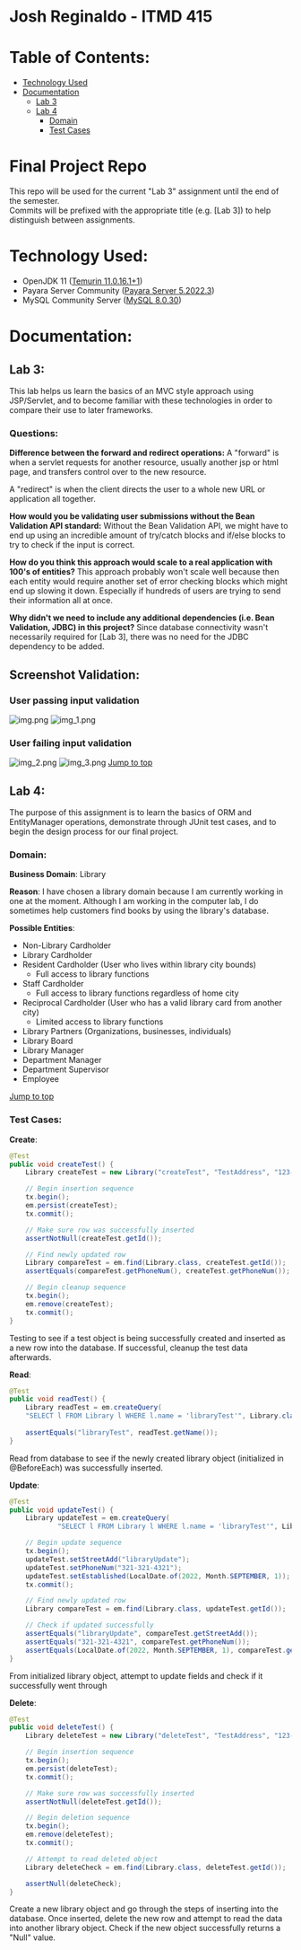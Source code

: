 # Josh Reginaldo - ITMD 415

# Table of Contents:
- [Technology Used](#technology-used)
- [Documentation](#documentation)
  - [Lab 3](#lab-3)
  - [Lab 4](#lab-4)
    - [Domain](#domain)
    - [Test Cases](#test-cases)

# Final Project Repo
This repo will be used for the current "Lab 3" assignment until the end of the semester.  
Commits will be prefixed with the appropriate title (e.g. [Lab 3]) to help distinguish between assignments.

# Technology Used:
- OpenJDK 11 ([Temurin 11.0.16.1+1](https://adoptium.net/temurin/releases/?version=11))
- Payara Server Community ([Payara Server 5.2022.3](https://www.payara.fish/downloads/payara-platform-community-edition/))
- MySQL Community Server ([MySQL 8.0.30](https://dev.mysql.com/downloads/mysql/))

# Documentation:
## Lab 3:
This lab helps us learn the basics of an MVC style approach using
JSP/Servlet, and to become familiar with these technologies in order to compare their use to later
frameworks.

### Questions:
__Difference between the forward and redirect operations:__
A "forward" is when a servlet requests for another resource, usually another jsp or html page, and transfers control over
to the new resource.

A "redirect" is when the client directs the user to a whole new URL or application all together.

__How would you be validating user submissions without the Bean Validation API
standard:__
Without the Bean Validation API, we might have to end up using an incredible amount of try/catch blocks and if/else blocks
to try to check if the input is correct.

__How do you think this approach would scale to a real application with 100's of
entities?__
This approach probably won't scale well because then each entity would require another set of error checking blocks which
might end up slowing it down. Especially if hundreds of users are trying to send their information all at once.

__Why didn't we need to include any additional dependencies (i.e. Bean Validation,
JDBC) in this project?__
Since database connectivity wasn't necessarily required for [Lab 3], there was no need for the JDBC dependency to be added.

## Screenshot Validation:
### User passing input validation
![img.png](assets/images/img.png)
![img_1.png](assets/images/img_1.png)
### User failing input validation
![img_2.png](assets/images/img_2.png)
![img_3.png](assets/images/img_3.png)
[Jump to top](#table-of-contents)

## Lab 4:  
The purpose of this assignment is to learn the basics of ORM and EntityManager operations,
demonstrate through JUnit test cases, and to begin the design process for our final project.  

### Domain:  
__Business Domain__: Library 

__Reason__: I have chosen a library domain because I am currently working in one at the moment. Although I am working
in the computer lab, I do sometimes help customers find books by using the library's database.  

__Possible Entities__:
- Non-Library Cardholder
- Library Cardholder
- Resident Cardholder (User who lives within library city bounds)
    - Full access to library functions
- Staff Cardholder
    - Full access to library functions regardless of home city
- Reciprocal Cardholder (User who has a valid library card from another city)
    - Limited access to library functions
- Library Partners (Organizations, businesses, individuals)
- Library Board
- Library Manager
- Department Manager
- Department Supervisor
- Employee

[Jump to top](#table-of-contents)

### Test Cases:  
__Create__:  
```java
@Test
public void createTest() {
    Library createTest = new Library("createTest", "TestAddress", "123-123-1234", LocalDate.now());

    // Begin insertion sequence
    tx.begin();
    em.persist(createTest);
    tx.commit();

    // Make sure row was successfully inserted
    assertNotNull(createTest.getId());

    // Find newly updated row
    Library compareTest = em.find(Library.class, createTest.getId());
    assertEquals(compareTest.getPhoneNum(), createTest.getPhoneNum());

    // Begin cleanup sequence
    tx.begin();
    em.remove(createTest);
    tx.commit();
}
```  
Testing to see if a test object is being successfully created and inserted as a new row into the database. If successful,
cleanup the test data afterwards.

__Read__:  
```java
@Test
public void readTest() {
    Library readTest = em.createQuery(
    "SELECT l FROM Library l WHERE l.name = 'libraryTest'", Library.class).getSingleResult();
    
    assertEquals("libraryTest", readTest.getName());
}
```
Read from database to see if the newly created library object (initialized in @BeforeEach) was successfully inserted.  

__Update__:  
```java
@Test
public void updateTest() {
    Library updateTest = em.createQuery(
            "SELECT l FROM Library l WHERE l.name = 'libraryTest'", Library.class).getSingleResult();

    // Begin update sequence
    tx.begin();
    updateTest.setStreetAdd("libraryUpdate");
    updateTest.setPhoneNum("321-321-4321");
    updateTest.setEstablished(LocalDate.of(2022, Month.SEPTEMBER, 1));
    tx.commit();

    // Find newly updated row
    Library compareTest = em.find(Library.class, updateTest.getId());

    // Check if updated successfully
    assertEquals("libraryUpdate", compareTest.getStreetAdd());
    assertEquals("321-321-4321", compareTest.getPhoneNum());
    assertEquals(LocalDate.of(2022, Month.SEPTEMBER, 1), compareTest.getEstablished());
}
```
From initialized library object, attempt to update fields and check if it successfully went through

__Delete__:  
```java
@Test
public void deleteTest() {
    Library deleteTest = new Library("deleteTest", "TestAddress", "123-123-1234", LocalDate.now());

    // Begin insertion sequence
    tx.begin();
    em.persist(deleteTest);
    tx.commit();

    // Make sure row was successfully inserted
    assertNotNull(deleteTest.getId());

    // Begin deletion sequence
    tx.begin();
    em.remove(deleteTest);
    tx.commit();

    // Attempt to read deleted object
    Library deleteCheck = em.find(Library.class, deleteTest.getId());

    assertNull(deleteCheck);
}
```  
Create a new library object and go through the steps of inserting into the database. Once inserted, delete the new row
and attempt to read the data into another library object. Check if the new object successfully returns a "Null" value.

